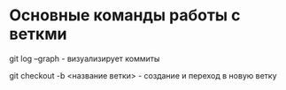 # Основные команды работы с веткми





git log –graph - визуализирует коммиты

git checkout -b <название ветки> - cоздание и переход в новую ветку
